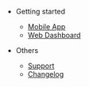- Getting started

  - [Mobile App](mobile-app.md)
  - [Web Dashboard](web-dashboard.md)

- Others
  - [Support](support.md)
  - [Changelog](changelog.md)